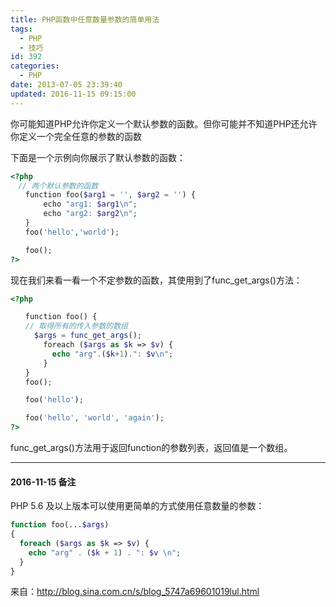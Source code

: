 ```yaml
---
title: PHP函数中任意数量参数的简单用法
tags:
  - PHP
  - 技巧
id: 392
categories:
  - PHP
date: 2013-07-05 23:39:40
updated: 2016-11-15 09:15:00
---
```


你可能知道PHP允许你定义一个默认参数的函数。但你可能并不知道PHP还允许你定义一个完全任意的参数的函数

下面是一个示例向你展示了默认参数的函数：

```php
<?php
　// 两个默认参数的函数
　　function foo($arg1 = '', $arg2 = '') {
    　　echo "arg1: $arg1\n";
    　　echo "arg2: $arg2\n";
　　}
　　foo('hello','world');

　　foo();
?>
```

现在我们来看一看一个不定参数的函数，其使用到了func_get_args()方法：

```php
<?php

　　function foo() {
　　// 取得所有的传入参数的数组
　　  $args = func_get_args();
    　　foreach ($args as $k => $v) {
    　　  echo "arg".($k+1).": $v\n";
    　　}
　　}
　　foo();

　　foo('hello');

　　foo('hello', 'world', 'again');
?>
```

func_get_args()方法用于返回function的参数列表，返回值是一个数组。

---
#### 2016-11-15 备注

PHP 5.6 及以上版本可以使用更简单的方式使用任意数量的参数：

```php
function foo(...$args)
{
  foreach ($args as $k => $v) {
    echo "arg" . ($k + 1) . ": $v \n";
  }
}
```




来自：http://blog.sina.com.cn/s/blog_5747a69601019lul.html